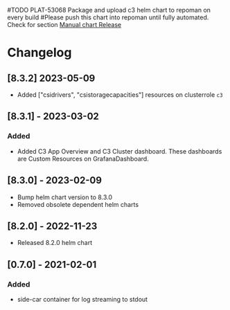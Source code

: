 #TODO PLAT-53068 Package and upload c3 helm chart to repoman on every build
#Please push this chart into repoman until fully automated.
Check for section [Manual chart Release](../../../../../../infra/guides/c3-on-kubernetes-ci-operations-manual.md)

# Changelog

## [8.3.2] 2023-05-09
- Added ["csidrivers", "csistoragecapacities"] resources on clusterrole `c3`

## [8.3.1] - 2023-03-02

### Added
- Added C3 App Overview and C3 Cluster dashboard. These dashboards are Custom Resources on GrafanaDashboard.

## [8.3.0] - 2023-02-09

- Bump helm chart version to 8.3.0
- Removed obsolete dependent helm charts

## [8.2.0] - 2022-11-23

- Released 8.2.0 helm chart

## [0.7.0] - 2021-02-01

### Added
- side-car container for log streaming to stdout
